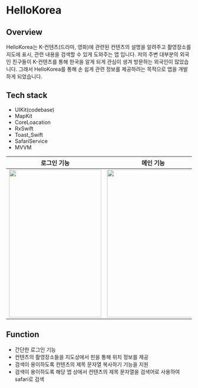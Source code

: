 # HelloKorea

## Overview
HelloKorea는 K-컨텐츠(드라마, 영화)에 관련된 컨텐츠의 설명을 알려주고 촬영장소를 지도에 표시, 관련 내용을 검색할 수 있게 도와주는 앱 입니다.
저의 주변 대부분의 외국인 친구들이 K-컨텐츠를 통해 한국을 알게 되게 관심이 생겨 방문하는 외국인이 많았습니다. 그래서 HelloKorea를 통해 손 쉽게 관련 정보를 제공하려는 목적으로 앱을 개발하게 되었습니다.

## Tech stack
- UIKit(codebase)
- MapKit
- CoreLoacation
- RxSwift
- Toast_Swift
- SafariService
- MVVM

로그인 기능 | 메인 기능
------------------------ |----------------------------------------------------------
<img src = "https://github.com/dongju0561/HelloKorea/assets/77201628/368a0851-7438-46f6-bfe4-c8a4fefc8b66" width="250" height="400">|<img src = "https://github.com/dongju0561/HelloKorea/assets/77201628/d8a87e05-704a-4474-8ba3-56ba9baa3409" width="250" height="400">

## Function
- 간단한 로그인 기능
- 컨텐츠의 촬영장소들을 지도상에서 핀을 통해 위치 정보를 제공
- 검색이 용이하도록 컨텐츠의 제목 문자열 복사하기 기능을 지원
- 검색이 용이하도록 해당 앱 상에서 컨텐츠의 제목 문자열을 검색어로 사용하여 safari로 검색

